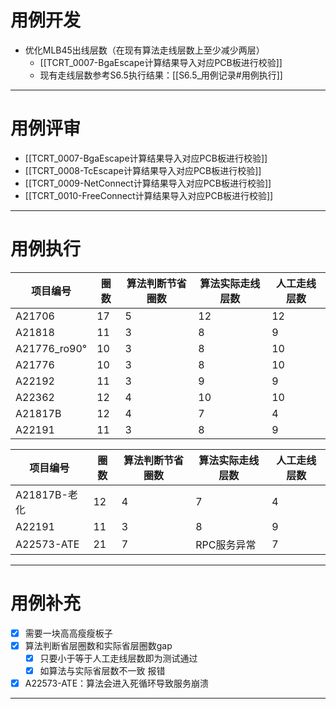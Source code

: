 
# 用例开发
- 优化MLB45出线层数（在现有算法走线层数上至少减少两层）
	- [[TCRT_0007-BgaEscape计算结果导入对应PCB板进行校验]]  
	- 现有走线层数参考S6.5执行结果：[[S6.5_用例记录#用例执行]]  

---

# 用例评审
- [[TCRT_0007-BgaEscape计算结果导入对应PCB板进行校验]]  
- [[TCRT_0008-TcEscape计算结果导入对应PCB板进行校验]] 
- [[TCRT_0009-NetConnect计算结果导入对应PCB板进行校验]] 
- [[TCRT_0010-FreeConnect计算结果导入对应PCB板进行校验]] 

---

# 用例执行
| 项目编号         | 圈数  | 算法判断节省圈数 | 算法实际走线层数 | 人工走线层数 |
| ------------ | --- | -------- | -------- | ------ |
| A21706       | 17  | 5        | 12       | 12     |
| A21818       | 11  | 3        | 8        | 9      |
| A21776_ro90° | 10  | 3        | 8        | 10     |
| A21776       | 10  | 3        | 8        | 10     |
| A22192       | 11  | 3        | 9        | 9      |
| A22362       | 12  | 4        | 10       | 10     |
| A21817B      | 12  | 4        | 7        | 4      |
| A22191       | 11  | 3        | 8        | 9      |

| 项目编号       | 圈数  | 算法判断节省圈数 | 算法实际走线层数 | 人工走线层数 |
| ---------- | --- | -------- | -------- | ------ |
| A21817B-老化 | 12  | 4        | 7        | 4      |
| A22191     | 11  | 3        | 8        | 9      |
| A22573-ATE | 21  | 7        | RPC服务异常  | 7      |

---

# 用例补充
- [x] 需要一块高高瘦瘦板子
- [x] 算法判断省层圈数和实际省层圈数gap
	- [x] 只要小于等于人工走线层数即为测试通过
	- [x] 如算法与实际省层数不一致 报错
- [x] A22573-ATE：算法会进入死循环导致服务崩溃
---